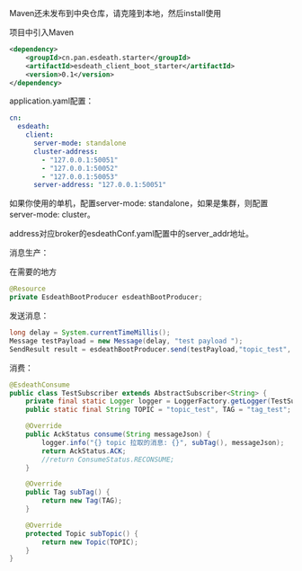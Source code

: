 Maven还未发布到中央仓库，请克隆到本地，然后install使用



项目中引入Maven

```xml
<dependency>
    <groupId>cn.pan.esdeath.starter</groupId>
    <artifactId>esdeath_client_boot_starter</artifactId>
    <version>0.1</version>
</dependency>
```

application.yaml配置：

```yaml
cn:
  esdeath:
    client:
      server-mode: standalone
      cluster-address:
        - "127.0.0.1:50051"
        - "127.0.0.1:50052"
        - "127.0.0.1:50053"
      server-address: "127.0.0.1:50051"
```

如果你使用的单机，配置server-mode: standalone，如果是集群，则配置server-mode: cluster。

address对应broker的esdeathConf.yaml配置中的server_addr地址。

消息生产：

在需要的地方

```java
@Resource
private EsdeathBootProducer esdeathBootProducer;
```

发送消息：

```java
long delay = System.currentTimeMillis();
Message testPayload = new Message(delay, "test payload ");
SendResult result = esdeathBootProducer.send(testPayload,"topic_test", "tag_test");
```



消费：

```java
@EsdeathConsume
public class TestSubscriber extends AbstractSubscriber<String> {
    private final static Logger logger = LoggerFactory.getLogger(TestSubscriber.class);
    public static final String TOPIC = "topic_test", TAG = "tag_test";

    @Override
    public AckStatus consume(String messageJson) {
        logger.info("{} topic 拉取的消息: {}", subTag(), messageJson);
        return AckStatus.ACK;
        //return ConsumeStatus.RECONSUME;
    }

    @Override
    public Tag subTag() {
        return new Tag(TAG);
    }

    @Override
    protected Topic subTopic() {
        return new Topic(TOPIC);
    }
}
```